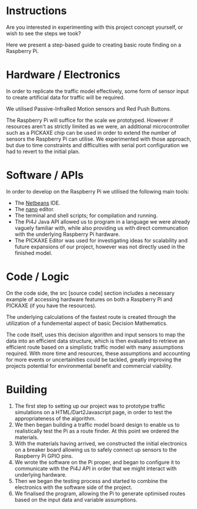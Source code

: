 Instructions
=============

Are you interested in experimenting with this project concept yourself, or wish to see the steps we took?

Here we present a step-based guide to creating basic route finding on a Raspberry Pi.


Hardware / Electronics
======================

In order to replicate the traffic model effectively, some form of sensor input to create artificial data for traffic will be required.

We utilised Passive-InfraRed Motion sensors and Red Push Buttons.

The Raspberry Pi will suffice for the scale we prototyped. However if resources aren't as strictly limited as we were, an additional microcontroller such as a PICKAXE chip can be used in order to extend the number of sensors the Raspberry Pi can utilise.
We experimented with those approach, but due to time constraints and difficulties with serial port configuration we had to revert to the initial plan.


Software / APIs
================

In order to develop on the Raspberry Pi we utilised the following main tools:

* The [Netbeans](http://en.wikipedia.org/wiki/Netbeans) IDE.
* The [nano](http://en.wikipedia.org/wiki/GNU_nano) editor.
* The terminal and shell scripts; for compilation and running.
* The Pi4J Java API allowed us to program in a language we were already vaguely familiar with, while also providing us with direct communcation with the underlying Raspberry Pi hardware.
* The PICKAXE Editor was used for investigating ideas for scalability and future expansions of our project, however was not directly used in the finished model.


Code / Logic
================

On the code side, the src [source code] section includes a necessary example of accessing hardware features on both a Raspberry Pi and PICKAXE (if you have the resources).

The underlying calculations of the fastest route is created through the utilization of a fundemental aspect of basic Decision Mathematics.

The code itself, uses this decision algorithm and input sensors to map the data into an efficient data structure, which is then evaluated to retrieve an efficient route based on a simplistic traffic model with many assumptions required. With more time and resources, these assumptions and accounting for more events or uncertainities could be tackled, greatly improving the projects potential for environmental benefit and commercial viability.

Building
=========

1. The first step to setting up our project was to prototype traffic simulations on a HTML/Dart2Javascript page, in order to test the appropriateness of the algorithm.
2. We then began building a traffic model board design to enable us to realistically test the Pi as a route finder. At this point we ordered the materials.
3. With the materials having arrived, we constructed the initial electronics on a breaker board allowing us to safely connect up sensors to the Raspberry Pi GPIO pins.
4. We wrote the software on the Pi proper, and began to configure it to communicate with the Pi4J API in order that we might interact with underlying hardware.
5. Then we began the testing process and started to combine the electronics with the software side of the project.
6. We finalised the program, allowing the Pi to generate optimised routes based on the input data and variable assumptions.
